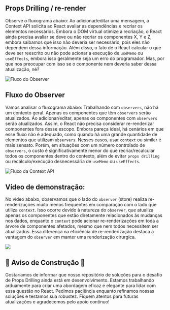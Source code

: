 ## Props Drilling / re-render

Observe o fluxograma abaixo: Ao adicionar/editar uma mensagem, a Context API solicita ao React avaliar as dependências e recriar os elementos necessários. Embora o DOM virtual otimize a recriação, o React ainda precisa avaliar se deve ou não recriar os componentes X, Y e Z, embora saibamos que isso não deveria ser necessário, pois eles não dependem dessa informação. Além disso, o fato de o React calcular o que deve ser reescrito ou não pode acionar a execução de `useMemo` ou `useEffects`, embora isso geralmente seja um erro do programador. Mas, por que nos preocupar com isso se o componente nem deveria saber dessa atualização, né?


![Fluxo do Observer](https://res.cloudinary.com/dmoi0mmuj/image/upload/v1714785779/context-api_jl7xhp.png)


## Fluxo do Observer

Vamos analisar o fluxograma abaixo: Trabalhando com `observers`, não há um contexto geral. Apenas os componentes que têm `observers` serão atualizados. Ao adicionar/editar, apenas os componentes com `observers` serão atualizados. Assim, o React não precisa considerar re-renderizar componentes fora desse escopo. Embora pareça ideal, há cenários em que esse fluxo não é adequado, como quando há uma grande quantidade de elementos que utilizam `observers`. Nesses casos, usar `context` ou similar é mais sensato. Porém, em situações com um número controlado de `observers`, o custo é significativamente menor do que recriar/recalcular todos os componentes dentro do contexto, além de evitar `props drilling` ou recálculo/execução desnecessária de `useMemo` ou `useEffects`.

![Fluxo da Context API](https://res.cloudinary.com/dmoi0mmuj/image/upload/v1714785779/observer_g8jexw.png)

## Vídeo de demonstração:

No vídeo abaixo, observamos que o lado do `observer` (store) realiza re-renderizações muito menos frequentes em comparação com o lado que utiliza `context`. Isso ocorre devido à natureza do `observer`, que atualiza apenas os componentes que estão diretamente relacionados às mudanças nos dados, enquanto o `context` pode acionar re-renderizações em toda a árvore de componentes afetados, mesmo que nem todos necessitem ser atualizados. Essa diferença na eficiência de re-renderização destaca a vantagem do `observer` em manter uma renderização cirurgica.

<a href="https://vimeo.com/942328752" target="_blank">
    <img src="https://res.cloudinary.com/dmoi0mmuj/image/upload/v1714743540/Captura_de_Tela_2024-05-03_a%CC%80s_10.32.33_zzftoc.png" style="max-width: 100%;">
</a>

## 🚧 Aviso de Construção 🚧

Gostaríamos de informar que nosso repositório de soluções para o desafio de Props Drilling ainda está em desenvolvimento. Estamos trabalhando arduamente para criar uma abordagem eficaz e elegante para lidar com essa questão no React. Pedimos paciência enquanto refinamos nossas soluções e testamos sua robustez. Fiquem atentos para futuras atualizações e agradecemos pelo apoio contínuo!
